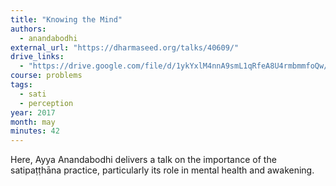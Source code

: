 ```yaml
---
title: "Knowing the Mind"
authors:
  - anandabodhi
external_url: "https://dharmaseed.org/talks/40609/"
drive_links:
  - "https://drive.google.com/file/d/1ykYxlM4nnA9smL1qRfeA8U4rmbmmfoQw/view?usp=sharing"
course: problems
tags:
  - sati
  - perception 
year: 2017
month: may
minutes: 42
---
```


Here, Ayya Anandabodhi delivers a talk on the importance of the satipaṭṭhāna practice, particularly its role in mental health and awakening.
